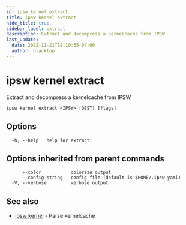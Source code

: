 ```yaml
---
id: ipsw_kernel_extract
title: ipsw kernel extract
hide_title: true
sidebar_label: extract
description: Extract and decompress a kernelcache from IPSW
last_update:
  date: 2022-11-21T19:10:35-07:00
  author: blacktop
---
```

# ipsw kernel extract

Extract and decompress a kernelcache from IPSW

```
ipsw kernel extract <IPSW> [DEST] [flags]
```

## Options

```
  -h, --help   help for extract
```

## Options inherited from parent commands

```
      --color           colorize output
      --config string   config file (default is $HOME/.ipsw.yaml)
  -V, --verbose         verbose output
```

## See also

* [ipsw kernel](/docs/cli/kernel/ipsw_kernel)	 - Parse kernelcache

